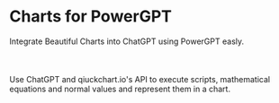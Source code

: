 # Charts for PowerGPT
Integrate Beautiful Charts into ChatGPT using PowerGPT easly.<br/>
<br/><br/><br/>
Use ChatGPT and qiuckchart.io's API to execute scripts, mathematical equations and normal values and represent them in a chart.

